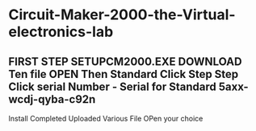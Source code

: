 # Circuit-Maker-2000-the-Virtual-electronics-lab
FIRST STEP SETUPCM2000.EXE DOWNLOAD
Ten file OPEN 
Then Standard Click 
Step Step Click
serial Number - Serial for Standard
5axx-wcdj-qyba-c92n
-----------------------------
Install Completed 
Uploaded Various File OPen your choice   
